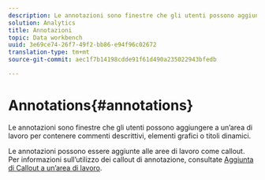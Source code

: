 ```yaml
---
description: Le annotazioni sono finestre che gli utenti possono aggiungere a un’area di lavoro per contenere commenti descrittivi, elementi grafici o titoli dinamici.
solution: Analytics
title: Annotazioni
topic: Data workbench
uuid: 3e69ce74-26f7-49f2-bb86-e94f96c02672
translation-type: tm+mt
source-git-commit: aec1f7b14198cdde91f61d490a235022943bfedb

---
```



# Annotations{#annotations}

Le annotazioni sono finestre che gli utenti possono aggiungere a un’area di lavoro per contenere commenti descrittivi, elementi grafici o titoli dinamici.

Le annotazioni possono essere aggiunte alle aree di lavoro come callout. Per informazioni sull’utilizzo dei callout di annotazione, consultate [Aggiunta di Callout a un’area di lavoro](../../../../home/c-get-started/c-vis/c-call-wkspc.md#concept-212b09e763044d938987b4a9c658adc0).
